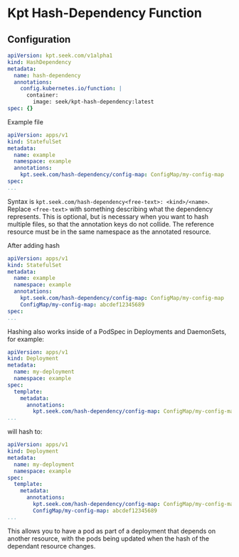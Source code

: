 # Kpt Hash-Dependency Function

## Configuration

```yaml
apiVersion: kpt.seek.com/v1alpha1
kind: HashDependency
metadata:
  name: hash-dependency
  annotations:
    config.kubernetes.io/function: |
      container:
        image: seek/kpt-hash-dependency:latest
spec: {}
```

Example file

```yaml
apiVersion: apps/v1
kind: StatefulSet
metadata:
  name: example
  namespace: example
  annotations:
    kpt.seek.com/hash-dependency/config-map: ConfigMap/my-config-map
spec:
...
```

Syntax is `kpt.seek.com/hash-dependency<free-text>: <kind>/<name>`.
Replace `<free-text>` with something describing what the dependency represents.
This is optional, but is necessary when you want to hash multiple files, so that the annotation keys do not collide.
The reference resource must be in the same namespace as the annotated resource.

After adding hash

```yaml
apiVersion: apps/v1
kind: StatefulSet
metadata:
  name: example
  namespace: example
  annotations:
    kpt.seek.com/hash-dependency/config-map: ConfigMap/my-config-map
    ConfigMap/my-config-map: abcdef12345689
spec:
...
```

Hashing also works inside of a PodSpec in Deployments and DaemonSets, for example:

```yaml
apiVersion: apps/v1
kind: Deployment
metadata:
  name: my-deployment
  namespace: example
spec:
  template:
    metadata:
      annotations:
        kpt.seek.com/hash-dependency/config-map: ConfigMap/my-config-map
...
```

will hash to:

```yaml
apiVersion: apps/v1
kind: Deployment
metadata:
  name: my-deployment
  namespace: example
spec:
  template:
    metadata:
      annotations:
        kpt.seek.com/hash-dependency/config-map: ConfigMap/my-config-map
        ConfigMap/my-config-map: abcdef12345689
...
```

This allows you to have a pod as part of a deployment that depends on another resource, with the pods being updated
when the hash of the dependant resource changes.

